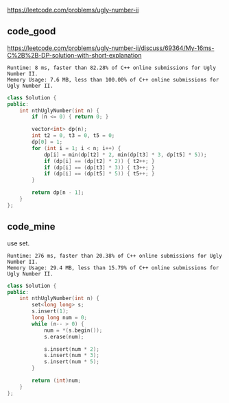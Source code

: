
https://leetcode.com/problems/ugly-number-ii

## code_good
https://leetcode.com/problems/ugly-number-ii/discuss/69364/My-16ms-C%2B%2B-DP-solution-with-short-explanation


```
Runtime: 8 ms, faster than 82.28% of C++ online submissions for Ugly Number II.
Memory Usage: 7.6 MB, less than 100.00% of C++ online submissions for Ugly Number II.
```

```cpp
class Solution {
public:
    int nthUglyNumber(int n) {
        if (n <= 0) { return 0; }

        vector<int> dp(n);
        int t2 = 0, t3 = 0, t5 = 0;
        dp[0] = 1;
        for (int i = 1; i < n; i++) {
            dp[i] = min(dp[t2] * 2, min(dp[t3] * 3, dp[t5] * 5));
            if (dp[i] == (dp[t2] * 2)) { t2++; }
            if (dp[i] == (dp[t3] * 3)) { t3++; }
            if (dp[i] == (dp[t5] * 5)) { t5++; }
        }

        return dp[n - 1];
    }
};
```

## code_mine

use set.

```
Runtime: 276 ms, faster than 20.38% of C++ online submissions for Ugly Number II.
Memory Usage: 29.4 MB, less than 15.79% of C++ online submissions for Ugly Number II.
```

```cpp
class Solution {
public:
    int nthUglyNumber(int n) {
        set<long long> s;
        s.insert(1);
        long long num = 0;
        while (n-- > 0) {
            num = *(s.begin());
            s.erase(num);

            s.insert(num * 2);
            s.insert(num * 3);
            s.insert(num * 5);
        }

        return (int)num;
    }
};
```




